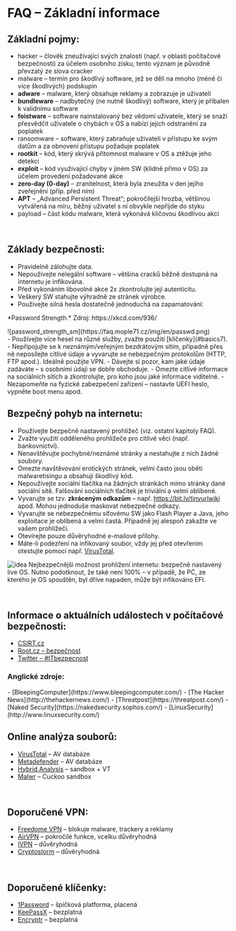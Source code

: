 # FAQ &ndash; Základní informace

## Základní pojmy:
- <span class="green">hacker</span> &ndash; člověk zneužívající svých znalostí (např. v oblasti počítačové bezpečnosti) za účelem osobního zisku, tento význam je původně převzatý ze slova cracker
- <span class="green">malware</span> &ndash; termín pro škodlivý software, jež se dělí na mnoho (méně či více škodlivých) podskupin
- **adware** &ndash; malware, který obsahuje reklamy a zobrazuje je uživateli
- **bundleware** &ndash; nadbytečný (ne nutně škodlivý) software, který je přibalen k validnímu software
- **foistware** &ndash; software nainstalovaný bez vědomí uživatele, který se snaží přesvědčit uživatele o chybách v OS a nabízí jejich odstranění za poplatek
- <span class="green">ransomware</span> &ndash; software, který zabraňuje uživateli v přístupu ke svým datům a za obnovení přístupu požaduje poplatek
- **rootkit** &ndash; kód, který skrývá přítomnost malware v OS a ztěžuje jeho detekci
- **exploit** &ndash; kód využívající chyby v jiném SW (klidně přímo v OS) za účelem provedení požadované akce
- **zero-day (0-day)** &ndash; zranitelnost, která byla zneužita v den jejího zveřejnění (příp. před ním)
- **APT** &ndash; &bdquo;Advanced Persistent Threat&ldquo;; pokročilejší hrozba, většinou vytvářená na míru, běžný uživatel s ní obvykle nepřijde do styku
- <span class="green">payload</span> &ndash; část kódu malware, která vykonává klíčovou škodlivou akci

<br>

## Základy bezpečnosti:
- Pravidelně zálohujte data.
- Nepoužívejte nelegální software &ndash; většina cracků běžně dostupná na internetu je infikována.
- Před vykonáním libovolné akce 2x zkontrolujte její autenticitu.
-	Veškerý SW stahujte výhradně ze stránek výrobce.
- Používejte silná hesla dostatečně jednoduchá na zapamatování:
<li style="list-style-type: none"><p class="imgsrc">*Password Strength.* Zdroj: https://xkcd.com/936/</p>
![password_strength_sm](https://faq.mople71.cz/img/en/passwd.png)</li>
- Používejte více hesel na různé služby, zvažte použití [klíčenky](#basics7).
- Nepřipojujte se k neznámým/veřejným bezdrátovým sítím, případně přes ně neposílejte citlivé údaje a vyvarujte se nebezpečným protokolům (HTTP, FTP apod.). Ideálně použijte VPN.
- Dávejte si pozor, kam jaké údaje zadáváte &ndash; s osobními údaji se dobře obchoduje.
- Omezte citlivé informace na sociálních sítích a zkontrolujte, pro koho jsou jaké informace viditelné.
- Nezapomeňte na fyzické zabezpečení zařízení &ndash; nastavte UEFI heslo, vypněte boot menu apod.

<br>

## Bezpečný pohyb na internetu:
- Používejte bezpečně nastavený prohlížeč (viz. ostatní kapitoly FAQ).
-	Zvažte využití odděleného prohlížeče pro citlivé věci (např. bankovnictví).
- Nenavštěvujte pochybné/neznámé stránky a nestahujte z nich žádné soubory.
- Omezte navštěvování erotických stránek, velmi často jsou oběti malwaretisingu a obsahují škodlivý kód.
-	Nepoužívejte sociální tlačítka na žádných stránkách mimo stránky dané sociální sítě. Falšování sociálních tlačítek je triviální a velmi oblíbené.
- Vyvarujte se tzv. **zkráceným odkazům** &ndash; např. https://bit.ly/tinyurlwiki apod. Mohou jednoduše maskovat nebezpečné odkazy.
- Vyvarujte se nebezpečnému síťovému SW jako <span class="red">Flash Player</span> a <span class="red">Java</span>, jeho exploitace je oblíbená a velmi častá. Případně jej alespoň zakažte ve vašem prohlížeči.
- Otevírejte pouze důvěryhodné e-mailové přílohy.
- Máte-li podezření na infikovaný soubor, vždy jej před otevřením otestujte pomocí např. [VirusTotal](https://www.virustotal.com/).

![idea](https://mople71.cz/img/sm/idea.gif) Nejbezpečnější možnost prohlížení internetu: <span class="green">bezpečně nastavený live OS</span>. Nutno podotknout, že také není 100% &ndash; v případě, že PC, ze kterého je OS spouštěn, byl dříve napaden, může být infikováno EFI.

<br>

## Informace o aktuálních událostech v počítačové bezpečnosti:
- [CSIRT.cz](https://csirt.cz/news/security/)
- [Root.cz &ndash; bezpečnost](https://www.root.cz/bezpecnost/)
- [Twitter &ndash; #ITbezpecnost](https://twitter.com/hashtag/ITbezpecnost)

<h3 id="basics4.1" class="nocol">Anglické zdroje:</h3>
- [BleepingComputer](https://www.bleepingcomputer.com/)
- [The Hacker News](http://thehackernews.com/)
- [Threatpost](https://threatpost.com/)
- [Naked Security](https://nakedsecurity.sophos.com/)
- [LinuxSecurity](http://www.linuxsecurity.com/)

<br>

## Online analýza souborů:
- [VirusTotal](https://www.virustotal.com/) &ndash; AV databáze
- [Metadefender](https://www.metadefender.com/) &ndash; AV databáze
- [Hybrid Analysis](https://www.reverse.it/) &ndash; sandbox + VT
- [Malwr](https://malwr.com/submission/) &ndash; Cuckoo sandbox

<br>

## Doporučené VPN:
- [Freedome VPN](https://www.f-secure.com/en/web/home_global/freedome/) &ndash; blokuje malware, trackery a reklamy
- [AirVPN](https://airvpn.org/) &ndash; pokročilé funkce, vcelku důvěryhodná
- [IVPN](https://www.ivpn.net/) &ndash; důvěryhodná
- [Cryptostorm](https://cryptostorm.is/) &ndash; důvěryhodná

<br>

## Doporučené klíčenky:
- [1Password](https://1password.com/) &ndash; špičková platforma, placená
- [KeePassX](https://www.keepassx.org/) &ndash; bezplatná
- [Encryptr](https://spideroak.com/solutions/encryptr/) &ndash; bezplatná
